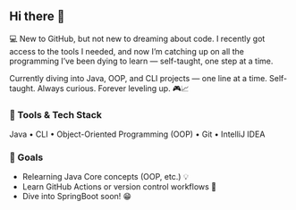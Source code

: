 ## Hi there 👋

💻 New to GitHub, but not new to dreaming about code.
I recently got access to the tools I needed, and now I’m catching up on all the programming I’ve been dying to learn — self-taught, one step at a time.

Currently diving into Java, OOP, and CLI projects — one line at a time.
Self-taught. Always curious. Forever leveling up. 🎮📈

### 🔧 Tools & Tech Stack
Java • CLI • Object-Oriented Programming (OOP) • Git • IntelliJ IDEA 

### 📌 Goals
- Relearning Java Core concepts (OOP, etc.) 💡
- Learn GitHub Actions or version control workflows 🔄
- Dive into SpringBoot soon! 😁 
